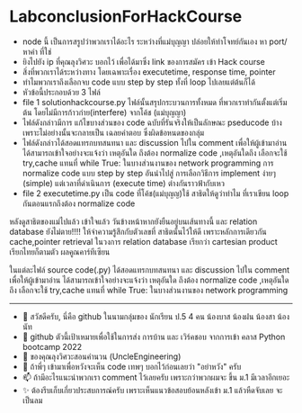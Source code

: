 # LabconclusionForHackCourse

- node นี้ เป็นการสรูปว่าพวกเราได้อะไร ระหว่างที่แม่บุญญา ปล่อยให้ทำโจทย์กันเอง หา port/หาคำ  ที่ใช่
- ยิงไปยัง ip ที่คุณลุงวิศวะ บอกไว้ เพื่อได้มาซึ่ง link ของการสมัคร เข้า Hack course
- สิ่งที่พวกเราได้ระหว่างทาง โดยเฉพาะเรื่อง executetime, response time, pointer
- ทำไมพวกเราถึงเลือกจบ code แบบ step by step ทั้งที่ loop ไปเลยแต่ต้นก็ได้
- หัวข้อนี้ประกอบด้วย 3 ไฟล์ 
- file 1 solutionhackcourse.py ไฟล์นั้นสรุปกระบวนการทั้งหมด ที่พวกเราทำกันตั้งแต่เริ่มต้น โดยไม่มีการก้าวก่าย(interfere) จากโค้ช (แม่บุญญา)
- ไฟล์ดังกล่าวมีการ แก้ไขบางส่วนของ code ฉบับที่รันจริงให้เป็นลักษณะ pseducode บ้างเพราะไม่อย่างนั้นจะกลายเป็น เฉลยคำตอบ ซึ่งผิดข้อหนดของกลุ่ม
- ไฟล์ดังกล่าวได้สอดแทรกบทสนทนา และ discussion ไปใน comment เพื่อให้ผู้เข้ามาอ่าน ได้สามารถเข้าใจอย่างจะแจ้งว่า
  เหตุอันใด ถึงต้อง normalize code ,เหตุอันใดถึง เลือกจะใช้ try,cache แทนที่ while True: ในบางส่วนงานของ network programming
  การ normalize code แบบ step by step อันนำไปสู่ การเลือกวิธีการ implement ง่ายๆ (simple) แต่เวลาที่ดำเนินการ (execute time) ต่างกันราวฟ้ากับเหว
- file 2 executetime.py เป็น code ที่โค้ช(แม่บุญญ)ใช้ สาธิตให้ดูว่าทำไม ที่เราเขียน loop กันตอนแรกถึงต้อง normalize code

หลังดูสาธิตของแม่ไปแล้ว เข้าใจแล้ว วันข้างหน้าหากยังยืนอยู่บนเส้นทางนี้ และ relation database ยังไม่ตาย!!!!
ให้จำความรู้สึกกับตัวเลขที่ สาธิตนั้นไว้ให้ดี เพราะหลักการเดียวกัน cache,pointer retrieval 
ในวงการ relation database เรียกว่า cartesian product เรียกไทยก็ตามตัว ผลคูณคาร์ทีเซียน

ในแต่ละไฟล์ source code(.py) ได้สอดแทรกบทสนทนา และ discussion ไปใน comment เพื่อให้ผู้เข้ามาอ่าน ได้สามารถเข้าใจอย่างจะแจ้งว่า
เหตุอันใด ถึงต้อง normalize code ,เหตุอันใดถึง เลือกจะใช้ try,cache แทนที่ while True: ในบางส่วนงานของ network programming


-----------------------------------------------------------------------------------
- 👋 สวัสดีครับ, นี่คือ github ในนามกลุ่มของ นักเรียน ป.5 4 คน น้องบาส น้องฝน น้องสา น้องนัท
- 👀 github ตัวนี้เป้าเหมายเพื่อใช้ในการส่ง การบ้าน และ เวิร์คชอบ จากการเข้า คลาส Python bootcamp 2022 
- 🌱 ของคุณลุงวิศวะสอนคำนวน (UncleEngineering)
- 💞️ ถ้าพี่ๆ เข้ามาเพื่อหวังจะเห็น code เทพๆ บอกไว้ก่อนเลยว่า "อย่าหวัง" ครับ 
- 📫 ถ้ามีอะไรแนะนำพวกเรา comment ไว้เลยครับ เพราะกว่าพวกผมจะ ขึ้น ม.1 มีเวลาอีกเยอะ
- ✨ ต้องรีบเก็บเกี่ยวประสบการณ์ครับ เพราะเห็นแนวข้อสอบย้อนหลังเข้า ม.1 แล้วหืดจับเลย จะเป็นลม
